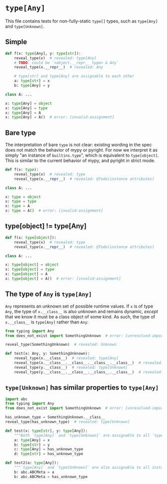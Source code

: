 # `type[Any]`

This file contains tests for non-fully-static `type[]` types, such as `type[Any]` and
`type[Unknown]`.

## Simple

```py
def f(x: type[Any], y: type[str]):
    reveal_type(x)  # revealed: type[Any]
    # TODO: could be `<object.__repr__ type> & Any`
    reveal_type(x.__repr__)  # revealed: Any

    # type[str] and type[Any] are assignable to each other
    a: type[str] = x
    b: type[Any] = y

class A: ...

x: type[Any] = object
x: type[Any] = type
x: type[Any] = A
x: type[Any] = A()  # error: [invalid-assignment]
```

## Bare type

The interpretation of bare `type` is not clear: existing wording in the spec does not match the
behavior of mypy or pyright. For now we interpret it as simply "an instance of `builtins.type`",
which is equivalent to `type[object]`. This is similar to the current behavior of mypy, and pyright
in strict mode.

```py
def f(x: type):
    reveal_type(x)  # revealed: type
    reveal_type(x.__repr__)  # revealed: @Todo(instance attributes)

class A: ...

x: type = object
x: type = type
x: type = A
x: type = A()  # error: [invalid-assignment]
```

## type[object] != type[Any]

```py
def f(x: type[object]):
    reveal_type(x)  # revealed: type
    reveal_type(x.__repr__)  # revealed: @Todo(instance attributes)

class A: ...

x: type[object] = object
x: type[object] = type
x: type[object] = A
x: type[object] = A()  # error: [invalid-assignment]
```

## The type of `Any` is `type[Any]`

`Any` represents an unknown set of possible runtime values. If `x` is of type `Any`, the type of
`x.__class__` is also unknown and remains dynamic, *except* that we know it must be a class object
of some kind. As such, the type of `x.__class__` is `type[Any]` rather than `Any`:

```py
from typing import Any
from does_not_exist import SomethingUnknown  # error: [unresolved-import]

reveal_type(SomethingUnknown)  # revealed: Unknown

def test(x: Any, y: SomethingUnknown):
    reveal_type(x.__class__)  # revealed: type[Any]
    reveal_type(x.__class__.__class__.__class__.__class__)  # revealed: type[Any]
    reveal_type(y.__class__)  # revealed: type[Unknown]
    reveal_type(y.__class__.__class__.__class__.__class__)  # revealed: type[Unknown]
```

## `type[Unknown]` has similar properties to `type[Any]`

```py
import abc
from typing import Any
from does_not_exist import SomethingUnknown  # error: [unresolved-import]

has_unknown_type = SomethingUnknown.__class__
reveal_type(has_unknown_type)  # revealed: type[Unknown]

def test(x: type[str], y: type[Any]):
    """Both `type[Any]` and `type[Unknown]` are assignable to all `type[]` types"""
    a: type[Any] = x
    b: type[str] = y
    c: type[Any] = has_unknown_type
    d: type[str] = has_unknown_type

def test2(a: type[Any]):
    """`type[Any]` and `type[Unknown]` are also assignable to all instances of `type` subclasses"""
    b: abc.ABCMeta = a
    b: abc.ABCMeta = has_unknown_type
```
